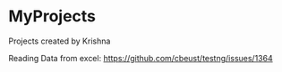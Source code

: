 # MyProjects
Projects created by Krishna

Reading Data from excel:
https://github.com/cbeust/testng/issues/1364
